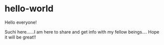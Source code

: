 # hello-world

Hello everyone!

Suchi here......I am here to share and get info with my fellow beings....
Hope it will be great!!
